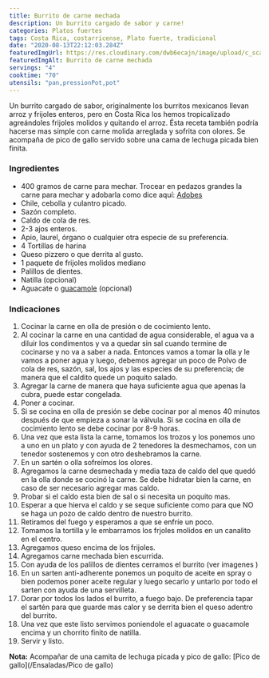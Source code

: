 ```yaml
---
title: Burrito de carne mechada
description: Un burrito cargado de sabor y carne!
categories: Platos fuertes
tags: Costa Rica, costarricense, Plato fuerte, tradicional
date: "2020-08-13T22:12:03.284Z"
featuredImgUrl: https://res.cloudinary.com/dwb6ecajn/image/upload/c_scale,w_1000/v1599883136/cocinaQ/Featured%20images/20200526_193913_bl6phd.jpg
featuredImgAlt: Burrito de carne mechada
servings: "4"
cooktime: "70"
utensils: "pan,pressionPot,pot"
---
```

Un burrito cargado de sabor, originalmente los burritos mexicanos llevan arroz y frijoles enteros, pero en Costa Rica los hemos tropicalizado agreándoles frijoles molidos y quitando el arroz. Ésta receta también podría hacerse mas simple con carne molida arreglada y sofrita con olores. Se acompaña de pico de gallo servido sobre una cama de lechuga picada bien finita.

### Ingredientes

- 400 gramos de carne para mechar. Trocear en pedazos grandes la carne para mechar y adobarla como dice aquí: [Adobes](/Adobes/#res)
- Chile, cebolla y culantro picado.
- Sazón completo.
- Caldo de cola de res.
- 2-3 ajos enteros.
- Apio, laurel, órgano o cualquier otra especie de su preferencia.
- 4 Tortillas de harina
- Queso pizzero o que derrita al gusto.
- 1 paquete de frijoles molidos mediano
- Palillos de dientes.
- Natilla (opcional)
- Aguacate o [guacamole](/Acompañamientos/Guacamole/) (opcional)

### Indicaciones

1. Cocinar la carne en olla de presión o de cocimiento lento.
2. Al cocinar la carne en una cantidad de agua considerable, el agua va a diluir los condimentos y va a quedar sin sal cuando termine de cocinarse y no va a saber a nada. Entonces vamos a tomar la olla y le vamos a poner agua y luego, debemos agregar un poco de Polvo de cola de res, sazón, sal, los ajos y las especies de su preferencia; de manera que el caldito quede un poquito salado.
3. Agregar la carne de manera que haya suficiente agua que apenas la cubra, puede estar congelada.
4. Poner a cocinar.
5. Si se cocina en olla de presión se debe cocinar por al menos 40 minutos después de que empieza a sonar la válvula. Si se cocina en olla de cocimiento lento se debe cocinar por 8-9 horas.
6. Una vez que esta lista la carne, tomamos los trozos y los ponemos uno a uno en un plato y con ayuda de 2 tenedores la desmechamos, con un tenedor sostenemos y con otro deshebramos la carne.
7. En un sartén o olla sofreímos los olores.
8. Agregamos la carne desmechada y media taza de caldo del que quedó en la olla donde se cocinó la carne. Se debe hidratar bien la carne, en caso de ser necesario agregar mas caldo.
9. Probar si el caldo esta bien de sal o si necesita un poquito mas.
10. Esperar a que hierva el caldo y se seque suficiente como para que NO se haga un pozo de caldo dentro de nuestro burrito.
11. Retiramos del fuego y esperamos a que se enfríe un poco.
12. Tomamos la tortilla y le embarramos los frjoles molidos en un canalito en el centro.
13. Agregamos queso encima de los frijoles.
14. Agregamos carne mechada bien escurrida.
15. Con ayuda de los palillos de dientes cerramos el burrito (ver imagenes )
16. En un sarten anti-adherente ponemos un poquito de aceite en spray o bien podemos poner aceite regular y luego secarlo y untarlo por todo el sarten con ayuda de una servilleta.
17. Dorar por todos los lados el burrito, a fuego bajo. De preferencia tapar el sartén para que guarde mas calor y se derrita bien el queso adentro del burrito.
18. Una vez que este listo servimos poniendole el aguacate o guacamole encima y un chorrito finito de natilla.
19. Servir y listo.

**Nota:** Acompañar de una camita de lechuga picada y pico de gallo:
[Pico de gallo](/Ensaladas/Pico de gallo)
